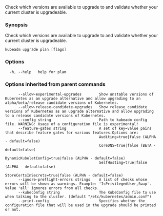 
Check which versions are available to upgrade to and validate whether your current cluster is upgradeable.

### Synopsis

Check which versions are available to upgrade to and validate whether your current cluster is upgradeable.

```
kubeadm upgrade plan [flags]
```

### Options

```
  -h, --help   help for plan
```

### Options inherited from parent commands

```
      --allow-experimental-upgrades        Show unstable versions of Kubernetes as an upgrade alternative and allow upgrading to an alpha/beta/release candidate versions of Kubernetes.
      --allow-release-candidate-upgrades   Show release candidate versions of Kubernetes as an upgrade alternative and allow upgrading to a release candidate versions of Kubernetes.
      --config string                      Path to kubeadm config file. WARNING: Usage of a configuration file is experimental!
      --feature-gates string               A set of key=value pairs that describe feature gates for various features.Options are:
                                           Auditing=true|false (ALPHA - default=false)
                                           CoreDNS=true|false (BETA - default=false)
                                           DynamicKubeletConfig=true|false (ALPHA - default=false)
                                           SelfHosting=true|false (ALPHA - default=false)
                                           StoreCertsInSecrets=true|false (ALPHA - default=false)
      --ignore-preflight-errors strings    A list of checks whose errors will be shown as warnings. Example: 'IsPrivilegedUser,Swap'. Value 'all' ignores errors from all checks.
      --kubeconfig string                  The KubeConfig file to use when talking to the cluster. (default "/etc/kubernetes/admin.conf")
      --print-config                       Specifies whether the configuration file that will be used in the upgrade should be printed or not.
```

